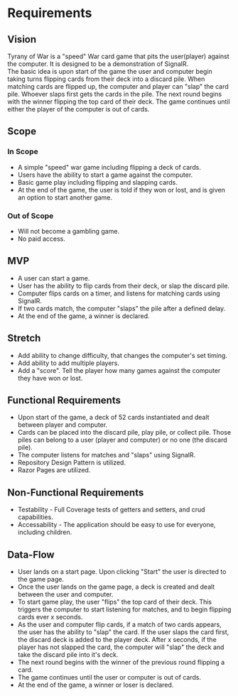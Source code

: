 # Requirements

## Vision
 Tyrany of War is a "speed" War card game that pits the user(player) against the computer. It is designed to be a demonstration of SignalR.  
 The basic idea is upon start of the game the user and computer begin taking turns flipping cards from their deck into a discard pile. When matching cards are flipped up, the computer and player can "slap" the card pile. Whoever slaps first gets the cards in the pile. The next round begins with the winner flipping the top card of their deck. The game continues until either the player of the computer is out of cards.

## Scope
### In Scope
- A simple "speed" war game including flipping a deck of cards.
- Users have the ability to start a game against the computer.
- Basic game play including flipping and slapping cards.
- At the end of the game, the user is told if they won or lost, and is given an option to start another game.
### Out of Scope
- Will not become a gambling game.
- No paid access.

## MVP
- A user can start a game.
- User has the ability to flip cards from their deck, or slap the discard pile.
- Computer flips cards on a timer, and listens for matching cards using SignalR. 
- If two cards match, the computer "slaps" the pile after a defined delay.
- At the end of the game, a winner is declared. 

## Stretch
- Add ability to change difficulty, that changes the computer's set timing.
- Add ability to add multiple players.
- Add a "score". Tell the player how many games against the computer they have won or lost.

## Functional Requirements
- Upon start of the game, a deck of 52 cards instantiated and dealt between player and computer.
- Cards can be placed into the discard pile, play pile, or collect pile. Those piles can belong to a user (player and computer) or no one (the discard pile).
- The computer listens for matches and "slaps" using SignalR.
- Repository Design Pattern is utilized.
- Razor Pages are utilized.

## Non-Functional Requirements
- Testability -  Full Coverage tests of getters and setters, and crud capabilities.
- Accessability - The application should be easy to use for everyone, including children. 

## Data-Flow
- User lands on a start page. Upon clicking "Start" the user is directed to the game page.
- Once the user lands on the game page, a deck is created and dealt between the user and computer.
- To start game play, the user "flips" the top card of their deck. This triggers the computer to start listening for matches, and to begin flipping cards ever x seconds. 
- As the user and computer flip cards, if a match of two cards appears, the user has the ability to "slap" the card. If the user slaps the card first, the discard deck is added to the player deck. After x seconds, if the player has not slapped the card, the computer will "slap" the deck and take the discard pile into it's deck.
- The next round begins with the winner of the previous round flipping a card.
- The game continues until the user or computer is out of cards.
- At the end of the game, a winner or loser is declared. 